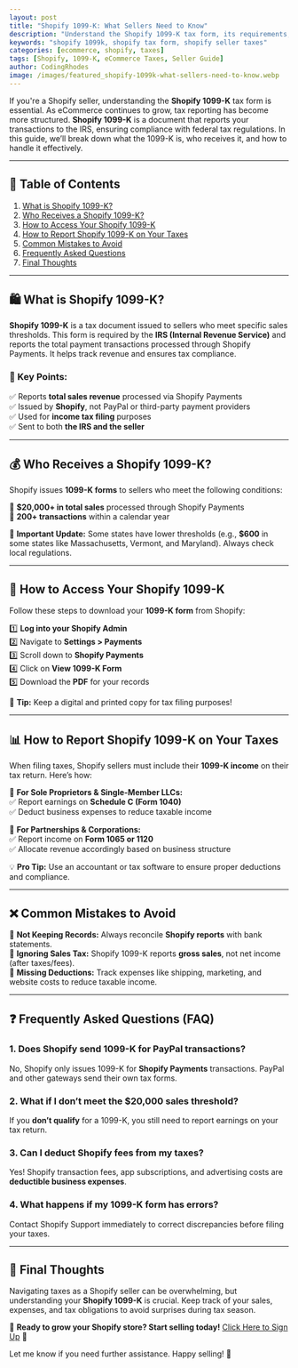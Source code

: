 ```yaml
---
layout: post
title: "Shopify 1099-K: What Sellers Need to Know"
description: "Understand the Shopify 1099-K tax form, its requirements, and how it affects sellers. Learn reporting tips and tax implications."
keywords: "shopify 1099k, shopify tax form, shopify seller taxes"
categories: [ecommerce, shopify, taxes]
tags: [Shopify, 1099-K, eCommerce Taxes, Seller Guide]
author: CodingRhodes
image: /images/featured_shopify-1099k-what-sellers-need-to-know.webp
---
```


If you're a Shopify seller, understanding the **Shopify 1099-K** tax form is essential. As eCommerce continues to grow, tax reporting has become more structured. **Shopify 1099-K** is a document that reports your transactions to the IRS, ensuring compliance with federal tax regulations. In this guide, we’ll break down what the 1099-K is, who receives it, and how to handle it effectively.

---

## 📌 Table of Contents
1. [What is Shopify 1099-K?](#what-is-shopify-1099-k)
2. [Who Receives a Shopify 1099-K?](#who-receives-a-shopify-1099-k)
3. [How to Access Your Shopify 1099-K](#how-to-access-your-shopify-1099-k)
4. [How to Report Shopify 1099-K on Your Taxes](#how-to-report-shopify-1099-k-on-your-taxes)
5. [Common Mistakes to Avoid](#common-mistakes-to-avoid)
6. [Frequently Asked Questions](#frequently-asked-questions)
7. [Final Thoughts](#final-thoughts)

---

## 🛍️ What is Shopify 1099-K?

**Shopify 1099-K** is a tax document issued to sellers who meet specific sales thresholds. This form is required by the **IRS (Internal Revenue Service)** and reports the total payment transactions processed through Shopify Payments. It helps track revenue and ensures tax compliance.

### 📝 Key Points:
✅ Reports **total sales revenue** processed via Shopify Payments  
✅ Issued by **Shopify**, not PayPal or third-party payment providers  
✅ Used for **income tax filing** purposes  
✅ Sent to both **the IRS and the seller**

---

<ins class="adsbygoogle"
     style="display:block"
     data-ad-client="ca-pub-2784742237479601"
     data-ad-slot="3760872290"
     data-ad-format="auto"
     data-full-width-responsive="true"></ins>
<script>
     (adsbygoogle = window.adsbygoogle || []).push({});
</script>

## 💰 Who Receives a Shopify 1099-K?

Shopify issues **1099-K forms** to sellers who meet the following conditions:

🔹 **$20,000+ in total sales** processed through Shopify Payments  
🔹 **200+ transactions** within a calendar year  

📢 **Important Update:** Some states have lower thresholds (e.g., **$600** in some states like Massachusetts, Vermont, and Maryland). Always check local regulations.

---

## 📂 How to Access Your Shopify 1099-K

Follow these steps to download your **1099-K form** from Shopify:

1️⃣ **Log into your Shopify Admin**  
2️⃣ Navigate to **Settings > Payments**  
3️⃣ Scroll down to **Shopify Payments**  
4️⃣ Click on **View 1099-K Form**  
5️⃣ Download the **PDF** for your records

📝 **Tip:** Keep a digital and printed copy for tax filing purposes!

---

## 📊 How to Report Shopify 1099-K on Your Taxes

When filing taxes, Shopify sellers must include their **1099-K income** on their tax return. Here’s how:

📌 **For Sole Proprietors & Single-Member LLCs:**  
✅ Report earnings on **Schedule C (Form 1040)**  
✅ Deduct business expenses to reduce taxable income

📌 **For Partnerships & Corporations:**  
✅ Report income on **Form 1065 or 1120**  
✅ Allocate revenue accordingly based on business structure

💡 **Pro Tip:** Use an accountant or tax software to ensure proper deductions and compliance.

---

## ❌ Common Mistakes to Avoid

🚫 **Not Keeping Records:** Always reconcile **Shopify reports** with bank statements.  
🚫 **Ignoring Sales Tax:** Shopify 1099-K reports **gross sales**, not net income (after taxes/fees).  
🚫 **Missing Deductions:** Track expenses like shipping, marketing, and website costs to reduce taxable income.

---

## ❓ Frequently Asked Questions (FAQ)

<ins class="adsbygoogle"
     style="display:block"
     data-ad-client="ca-pub-2784742237479601"
     data-ad-slot="3760872290"
     data-ad-format="auto"
     data-full-width-responsive="true"></ins>
<script>
     (adsbygoogle = window.adsbygoogle || []).push({});
</script>

### 1. Does Shopify send 1099-K for PayPal transactions?
No, Shopify only issues 1099-K for **Shopify Payments** transactions. PayPal and other gateways send their own tax forms.

### 2. What if I don’t meet the $20,000 sales threshold?
If you **don’t qualify** for a 1099-K, you still need to report earnings on your tax return.

### 3. Can I deduct Shopify fees from my taxes?
Yes! Shopify transaction fees, app subscriptions, and advertising costs are **deductible business expenses**.

### 4. What happens if my 1099-K form has errors?
Contact Shopify Support immediately to correct discrepancies before filing your taxes.

---

## 🚀 Final Thoughts

Navigating taxes as a Shopify seller can be overwhelming, but understanding your **Shopify 1099-K** is crucial. Keep track of your sales, expenses, and tax obligations to avoid surprises during tax season.

📢 **Ready to grow your Shopify store? Start selling today!** [Click Here to Sign Up](https://shopify.pxf.io/POrzKR) 🔗

Let me know if you need further assistance. Happy selling! 🎉

